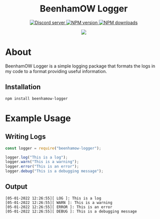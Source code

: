 <h1 align = "center">BeenhamOW Logger</h1>
<div align = "center">
    <p>
        <a href="https://discord.gg/uB4dcpsMSR">
            <img src="https://discordapp.com/api/guilds/506436049816518657/embed.png" alt="Discord server" />
        </a>
        <a href="https://www.npmjs.com/package/beenhamow-logger">
            <img src="https://img.shields.io/npm/v/beenhamow-logger.svg?maxAge=3600" alt="NPM version" />
        </a>
        <a href="https://www.npmjs.com/package/beenhamow-logger">
            <img src="https://img.shields.io/npm/dt/beenhamow-logger.svg?maxAge=3600" alt="NPM downloads" />
        </a>
    </p>
    <img src = "https://nodei.co/npm/beenhamow-logger.png?downloads=true&stars=true">
</div>

# About
BeenhamOW Logger is a simple logging package that formats the logs in my code to a format providing useful information.

## Installation
```
npm install beenhamow-logger
```
# Example Usage
## Writing Logs
```js
const logger = require("beenhamow-logger");

logger.log("This is a log");
logger.warn("This is a warning");
logger.error("This is an error");
logger.debug("This is a debugging message");
```

## Output
```
[05-01-2022 12:26:55][ LOG ]: This is a log
[05-01-2022 12:26:55][ WARN ]: This is a warning
[05-01-2022 12:26:55][ ERROR ]: This is an error
[05-01-2022 12:26:55][ DEBUG ]: This is a debugging message
```